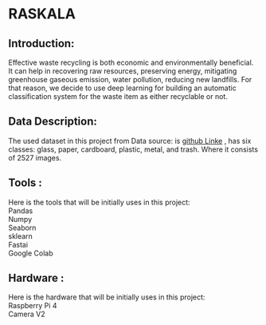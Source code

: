# RASKALA

 ## Introduction:

Effective waste recycling is both economic and environmentally beneficial. It can help in recovering raw resources, preserving energy, mitigating greenhouse gaseous emission, water pollution, reducing new landfills. For that reason, we decide to use deep learning for building an automatic classification system for the waste item as either recyclable or not.

## Data Description:

The used dataset in this project from Data source: is [github Linke](https://github.com/MostefaBen/Trash-classification) , has six classes: glass, paper, cardboard, plastic, metal, and trash. Where it consists of 2527 images.

## Tools :

Here is the tools that will be initially uses in this project: </br>
Pandas  </br>
Numpy   </br>
Seaborn  </br>
sklearn  </br>
Fastai  </br>
Google Colab   </br>

## Hardware :  </br>

Here is the hardware that will be initially uses in this project:  </br>
Raspberry Pi 4  </br>
Camera V2  </br>




